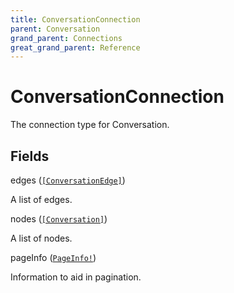 ```yaml
---
title: ConversationConnection
parent: Conversation
grand_parent: Connections
great_grand_parent: Reference
---
```


# ConversationConnection

The connection type for Conversation.

## Fields

<div class="field-entry ">
  <span id="edges" class="field-name anchored">edges (<code><a href="/docs/reference/connection_type/conversation/conversation_edge">[ConversationEdge]</a></code>)</span>

  <div class="description-wrapper">
   <p>A list of edges.</p>

  </div>
</div>

<div class="field-entry ">
  <span id="nodes" class="field-name anchored">nodes (<code><a href="/docs/reference/union/conversation">[Conversation]</a></code>)</span>

  <div class="description-wrapper">
   <p>A list of nodes.</p>

  </div>
</div>

<div class="field-entry ">
  <span id="page_info" class="field-name anchored">pageInfo (<code><a href="/docs/reference/object/page_info">PageInfo!</a></code>)</span>

  <div class="description-wrapper">
   <p>Information to aid in pagination.</p>

  </div>
</div>

